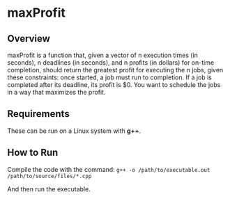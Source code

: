 # maxProfit

## Overview
maxProfit is a function that, given a vector of n execution times (in seconds), n deadlines (in seconds), and n profits (in dollars) for on-time completion, should return the greatest profit for executing the n jobs, given these constraints: once started, a job must run to completion. If a job is completed after its deadline, its profit is $0. You want to schedule the jobs in a way that maximizes the profit.

## Requirements
These can be run on a Linux system with **g++**.

## How to Run
Compile the code with the command:
`g++ -o /path/to/executable.out /path/to/source/files/*.cpp`

And then run the executable.